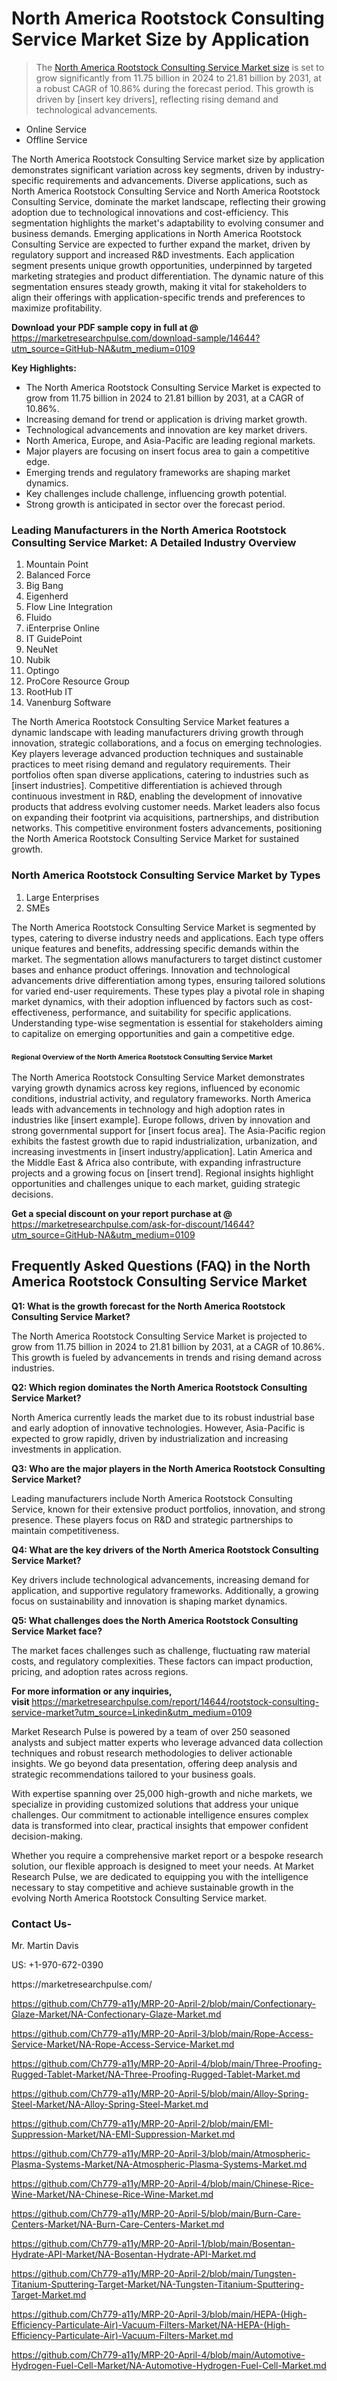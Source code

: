 <h1>North America Rootstock Consulting Service Market&nbsp;Size by Application</h1><blockquote><p>The <a href="https://marketresearchpulse.com/download-sample/14644?utm_source=GitHub-NA&amp;utm_medium=0109">North America Rootstock Consulting Service Market size</a> is set to grow significantly from 11.75 billion in 2024 to 21.81 billion by 2031, at a robust CAGR of 10.86% during the forecast period. This growth is driven by [insert key drivers], reflecting rising demand and technological advancements.</p></blockquote><ul><li>Online Service<li> Offline Service</li></ul><p>The North America Rootstock Consulting Service market size by application demonstrates significant variation across key segments, driven by industry-specific requirements and advancements. Diverse applications, such as North America Rootstock Consulting Service and North America Rootstock Consulting Service, dominate the market landscape, reflecting their growing adoption due to technological innovations and cost-efficiency. This segmentation highlights the market's adaptability to evolving consumer and business demands. Emerging applications in North America Rootstock Consulting Service are expected to further expand the market, driven by regulatory support and increased R&D investments. Each application segment presents unique growth opportunities, underpinned by targeted marketing strategies and product differentiation. The dynamic nature of this segmentation ensures steady growth, making it vital for stakeholders to align their offerings with application-specific trends and preferences to maximize profitability.</p><p><strong>Download your PDF sample copy in full at @ </strong><a href="https://marketresearchpulse.com/download-sample/14644?utm_source=GitHub-NA&amp;utm_medium=0109">https://marketresearchpulse.com/download-sample/14644?utm_source=GitHub-NA&amp;utm_medium=0109</a></p><p><strong>Key Highlights: </strong></p><ul><li>The North America Rootstock Consulting Service Market is expected to grow from 11.75 billion in 2024 to 21.81 billion by 2031, at a CAGR of 10.86%.</li><li>Increasing demand for trend or application is driving market growth.</li><li>Technological advancements and innovation are key market drivers.</li><li>North America, Europe, and Asia-Pacific are leading regional markets.</li><li>Major players are focusing on insert focus area to gain a competitive edge.</li><li>Emerging trends and regulatory frameworks are shaping market dynamics.</li><li>Key challenges include challenge, influencing growth potential.</li><li>Strong growth is anticipated in sector over the forecast period.</li></ul><h3>Leading Manufacturers in the North America Rootstock Consulting Service Market: A Detailed Industry Overview</h3><ol><li>Mountain Point</li><li>Balanced Force</li><li>Big Bang</li><li>Eigenherd</li><li>Flow Line Integration</li><li>Fluido</li><li>iEnterprise Online</li><li>IT GuidePoint</li><li>NeuNet</li><li>Nubik</li><li>Optingo</li><li>ProCore Resource Group</li><li>RootHub IT</li><li>Vanenburg Software</li></ol><div class="flex max-w-full flex-col flex-grow"><div class="min-h-8 text-message flex w-full flex-col items-end gap-2 whitespace-normal break-words [.text-message+&amp;]:mt-5" dir="auto" data-message-author-role="assistant" data-message-id="fd8432e4-4910-450d-b182-61b7bfb0a01f" data-message-model-slug="gpt-4o"><div class="flex w-full flex-col gap-1 empty:hidden first:pt-[3px]"><div class="markdown prose w-full break-words dark:prose-invert light"><p>The North America Rootstock Consulting Service Market features a dynamic landscape with leading manufacturers driving growth through innovation, strategic collaborations, and a focus on emerging technologies. Key players leverage advanced production techniques and sustainable practices to meet rising demand and regulatory requirements. Their portfolios often span diverse applications, catering to industries such as [insert industries]. Competitive differentiation is achieved through continuous investment in R&amp;D, enabling the development of innovative products that address evolving customer needs. Market leaders also focus on expanding their footprint via acquisitions, partnerships, and distribution networks. This competitive environment fosters advancements, positioning the North America Rootstock Consulting Service Market for sustained growth.</p></div></div></div></div><h3>North America Rootstock Consulting Service Market by Types</h3><ol><li>Large Enterprises<li> SMEs</li></ol><div class="flex max-w-full flex-col flex-grow"><div class="min-h-8 text-message flex w-full flex-col items-end gap-2 whitespace-normal break-words [.text-message+&amp;]:mt-5" dir="auto" data-message-author-role="assistant" data-message-id="084470be-0bb7-4664-bddf-5156b4f41249" data-message-model-slug="gpt-4o-mini"><div class="flex w-full flex-col gap-1 empty:hidden first:pt-[3px]"><div class="markdown prose w-full break-words dark:prose-invert light"><p>The North America Rootstock Consulting Service Market is segmented by types, catering to diverse industry needs and applications. Each type offers unique features and benefits, addressing specific demands within the market. The segmentation allows manufacturers to target distinct customer bases and enhance product offerings. Innovation and technological advancements drive differentiation among types, ensuring tailored solutions for varied end-user requirements. These types play a pivotal role in shaping market dynamics, with their adoption influenced by factors such as cost-effectiveness, performance, and suitability for specific applications. Understanding type-wise segmentation is essential for stakeholders aiming to capitalize on emerging opportunities and gain a competitive edge.</p></div></div></div></div><h3><span style="font-size: 11px;">Regional Overview of the North America Rootstock Consulting Service Market</span></h3><div class="flex max-w-full flex-col flex-grow"><div class="min-h-8 text-message flex w-full flex-col items-end gap-2 whitespace-normal break-words [.text-message+&amp;]:mt-5" dir="auto" data-message-author-role="assistant" data-message-id="e9038762-ce64-4e30-91c9-9bd413514231" data-message-model-slug="gpt-4o-mini"><div class="flex w-full flex-col gap-1 empty:hidden first:pt-[3px]"><div class="markdown prose w-full break-words dark:prose-invert light"><p>The North America Rootstock Consulting Service Market demonstrates varying growth dynamics across key regions, influenced by economic conditions, industrial activity, and regulatory frameworks. North America leads with advancements in technology and high adoption rates in industries like [insert example]. Europe follows, driven by innovation and strong governmental support for [insert focus area]. The Asia-Pacific region exhibits the fastest growth due to rapid industrialization, urbanization, and increasing investments in [insert industry/application]. Latin America and the Middle East &amp; Africa also contribute, with expanding infrastructure projects and a growing focus on [insert trend]. Regional insights highlight opportunities and challenges unique to each market, guiding strategic decisions.</p></div></div></div></div><p><strong>Get a special discount on your report purchase at @ </strong><a href="https://marketresearchpulse.com/ask-for-discount/14644?utm_source=GitHub-NA&amp;utm_medium=0109">https://marketresearchpulse.com/ask-for-discount/14644?utm_source=GitHub-NA&amp;utm_medium=0109</a></p><h2>Frequently Asked Questions (FAQ) in the North America Rootstock Consulting Service Market</h2><p><strong>Q1: What is the growth forecast for the North America Rootstock Consulting Service Market?</strong></p><p>The North America Rootstock Consulting Service Market is projected to grow from 11.75 billion in 2024 to 21.81 billion by 2031, at a CAGR of 10.86%. This growth is fueled by advancements in trends and rising demand across industries.</p><p><strong>Q2: Which region dominates the North America Rootstock Consulting Service Market?</strong></p><p>North America currently leads the market due to its robust industrial base and early adoption of innovative technologies. However, Asia-Pacific is expected to grow rapidly, driven by industrialization and increasing investments in application.</p><p><strong>Q3: Who are the major players in the North America Rootstock Consulting Service Market?</strong></p><p>Leading manufacturers include North America Rootstock Consulting Service, known for their extensive product portfolios, innovation, and strong presence. These players focus on R&amp;D and strategic partnerships to maintain competitiveness.</p><p><strong>Q4: What are the key drivers of the North America Rootstock Consulting Service Market?</strong></p><p>Key drivers include technological advancements, increasing demand for application, and supportive regulatory frameworks. Additionally, a growing focus on sustainability and innovation is shaping market dynamics.</p><p><strong>Q5: What challenges does the North America Rootstock Consulting Service Market face?</strong></p><p>The market faces challenges such as challenge, fluctuating raw material costs, and regulatory complexities. These factors can impact production, pricing, and adoption rates across regions.</p><p><strong>For more information or any inquiries, visit&nbsp;</strong><a href="https://marketresearchpulse.com/report/14644/rootstock-consulting-service-market?utm_source=Linkedin&utm_medium=0109">https://marketresearchpulse.com/report/14644/rootstock-consulting-service-market?utm_source=Linkedin&utm_medium=0109</a></p><p>Market Research Pulse is powered by a team of over 250 seasoned analysts and subject matter experts who leverage advanced data collection techniques and robust research methodologies to deliver actionable insights. We go beyond data presentation, offering deep analysis and strategic recommendations tailored to your business goals.</p><p>With expertise spanning over 25,000 high-growth and niche markets, we specialize in providing customized solutions that address your unique challenges. Our commitment to actionable intelligence ensures complex data is transformed into clear, practical insights that empower confident decision-making.</p><p>Whether you require a comprehensive market report or a bespoke research solution, our flexible approach is designed to meet your needs. At Market Research Pulse, we are dedicated to equipping you with the intelligence necessary to stay competitive and achieve sustainable growth in the evolving North America Rootstock Consulting Service market.</p><h3><strong>Contact Us-</strong></h3><p>Mr. Martin Davis</p><p>US: +1-970-672-0390</p><p>https://marketresearchpulse.com/</p><p><a href="https://github.com/Ch779-a11y/MRP-20-April-2/blob/main/Confectionary-Glaze-Market/NA-Confectionary-Glaze-Market.md">https://github.com/Ch779-a11y/MRP-20-April-2/blob/main/Confectionary-Glaze-Market/NA-Confectionary-Glaze-Market.md</a></p><p><a href="https://github.com/Ch779-a11y/MRP-20-April-3/blob/main/Rope-Access-Service-Market/NA-Rope-Access-Service-Market.md">https://github.com/Ch779-a11y/MRP-20-April-3/blob/main/Rope-Access-Service-Market/NA-Rope-Access-Service-Market.md</a></p><p><a href="https://github.com/Ch779-a11y/MRP-20-April-4/blob/main/Three-Proofing-Rugged-Tablet-Market/NA-Three-Proofing-Rugged-Tablet-Market.md">https://github.com/Ch779-a11y/MRP-20-April-4/blob/main/Three-Proofing-Rugged-Tablet-Market/NA-Three-Proofing-Rugged-Tablet-Market.md</a></p><p><a href="https://github.com/Ch779-a11y/MRP-20-April-5/blob/main/Alloy-Spring-Steel-Market/NA-Alloy-Spring-Steel-Market.md">https://github.com/Ch779-a11y/MRP-20-April-5/blob/main/Alloy-Spring-Steel-Market/NA-Alloy-Spring-Steel-Market.md</a></p><p><a href="https://github.com/Ch779-a11y/MRP-20-April-2/blob/main/EMI-Suppression-Market/NA-EMI-Suppression-Market.md">https://github.com/Ch779-a11y/MRP-20-April-2/blob/main/EMI-Suppression-Market/NA-EMI-Suppression-Market.md</a></p><p><a href="https://github.com/Ch779-a11y/MRP-20-April-3/blob/main/Atmospheric-Plasma-Systems-Market/NA-Atmospheric-Plasma-Systems-Market.md">https://github.com/Ch779-a11y/MRP-20-April-3/blob/main/Atmospheric-Plasma-Systems-Market/NA-Atmospheric-Plasma-Systems-Market.md</a></p><p><a href="https://github.com/Ch779-a11y/MRP-20-April-4/blob/main/Chinese-Rice-Wine-Market/NA-Chinese-Rice-Wine-Market.md">https://github.com/Ch779-a11y/MRP-20-April-4/blob/main/Chinese-Rice-Wine-Market/NA-Chinese-Rice-Wine-Market.md</a></p><p><a href="https://github.com/Ch779-a11y/MRP-20-April-5/blob/main/Burn-Care-Centers-Market/NA-Burn-Care-Centers-Market.md">https://github.com/Ch779-a11y/MRP-20-April-5/blob/main/Burn-Care-Centers-Market/NA-Burn-Care-Centers-Market.md</a></p><p><a href="https://github.com/Ch779-a11y/MRP-20-April-1/blob/main/Bosentan-Hydrate-API-Market/NA-Bosentan-Hydrate-API-Market.md">https://github.com/Ch779-a11y/MRP-20-April-1/blob/main/Bosentan-Hydrate-API-Market/NA-Bosentan-Hydrate-API-Market.md</a></p><p><a href="https://github.com/Ch779-a11y/MRP-20-April-2/blob/main/Tungsten-Titanium-Sputtering-Target-Market/NA-Tungsten-Titanium-Sputtering-Target-Market.md">https://github.com/Ch779-a11y/MRP-20-April-2/blob/main/Tungsten-Titanium-Sputtering-Target-Market/NA-Tungsten-Titanium-Sputtering-Target-Market.md</a></p><p><a href="https://github.com/Ch779-a11y/MRP-20-April-3/blob/main/HEPA-(High-Efficiency-Particulate-Air)-Vacuum-Filters-Market/NA-HEPA-(High-Efficiency-Particulate-Air)-Vacuum-Filters-Market.md">https://github.com/Ch779-a11y/MRP-20-April-3/blob/main/HEPA-(High-Efficiency-Particulate-Air)-Vacuum-Filters-Market/NA-HEPA-(High-Efficiency-Particulate-Air)-Vacuum-Filters-Market.md</a></p><p><a href="https://github.com/Ch779-a11y/MRP-20-April-4/blob/main/Automotive-Hydrogen-Fuel-Cell-Market/NA-Automotive-Hydrogen-Fuel-Cell-Market.md">https://github.com/Ch779-a11y/MRP-20-April-4/blob/main/Automotive-Hydrogen-Fuel-Cell-Market/NA-Automotive-Hydrogen-Fuel-Cell-Market.md</a></p>
